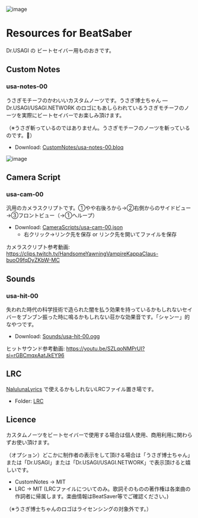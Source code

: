 ![image](https://github.com/user-attachments/assets/164d7a35-5df3-4371-a49d-e8d34ca50d81)

# Resources for BeatSaber

Dr.USAGI の ビートセイバー用ものおきです。

## Custom Notes

### usa-notes-00

うさぎモチーフのかわいいカスタムノーツです。うさぎ博士ちゃん ― Dr.USAGI/USAGI.NETWORK のロゴにもあしらわれているうさぎモチーフのノーツを実際にビートセイバーでお楽しみ頂けます。

（※うさぎ斬っているのではありません。うさぎモチーフのノーツを斬っているのです。🐰）

- Download: [CustomNotes/usa-notes-00.bloq](https://github.com/usagi/beatsaber/raw/main/CustomNotes/usa-notes-00.bloq)

![image](https://github.com/user-attachments/assets/eae310a7-bc4d-4939-b8a5-6cb0138fe58c)

## Camera Script

### usa-cam-00

汎用のカメラスクリプトです。①やや右後ろから→②右側からのサイドビュー→③フロントビュー（→①へループ）

- Download: [CameraScripts/usa-cam-00.json](https://github.com/usagi/beatsaber/raw/main/CameraScript/general/usa-cam-00.json)
  - 右クリック→リンク先を保存 or リンク先を開いてファイルを保存

カメラスクリプト参考動画: https://clips.twitch.tv/HandsomeYawningVampireKappaClaus-buoO9fqDyZKbW-MC

## Sounds

### usa-hit-00

失われた時代の科学技術で造られた闇を払う効果を持っているかもしれないセイバーをブンブン振った時に鳴るかもしれない荘かな効果音です。「シャンー」的なやつです。

- Download: [Sounds/usa-hit-00.ogg](https://github.com/usagi/beatsaber/raw/main/Sounds/usa-hit-00.ogg)

ヒットサウンド参考動画: https://youtu.be/SZLqoNMPrUI?si=rGBCmqxAatJkEY96

## LRC

[NalulunaLyrics](https://nalulululuna.fanbox.cc/posts/7694504) で使えるかもしれないLRCファイル置き場です。

- Folder: [LRC](/LRC/)

## Licence

カスタムノーツをビートセイバーで使用する場合は個人使用、商用利用に関わらずお使い頂けます。

（オプション）どこかに制作者の表示をして頂ける場合は「うさぎ博士ちゃん」または「Dr.USAGI」または「Dr.USAGI/USAGI.NETWORK」で表示頂けると嬉しいです。

- CustomNotes -> MIT
- LRC -> MIT (LRCファイルについてのみ。歌詞そのものの著作権は各楽曲の作詞者に帰属します。楽曲情報はBeatSaver等でご確認ください。)

（※うさぎ博士ちゃんのロゴはライセンシングの対象外です。）